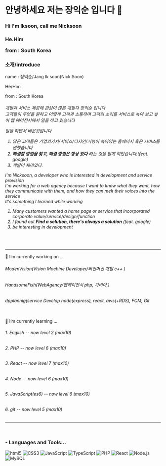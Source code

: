 <h1>안녕하세요 저는 장익순 입니다 👋</h1> 
<h3>Hi I'm Iksoon, call me Nicksoon <h3>
<p>He.Him</p>
 <p>from :  South Korea </p>
 
 <h3>소개/introduce</h3>
 <p>name : 장익순/Jang Ik soon(Nick Soon) </p>
 <p>He/Him</p>
 <p>from :  South Korea </p>
<h6>
  개발과 서비스 제공에 관심이 많은 개발자 장익순 입니다 <br/>
  고객들이 무엇을 원하고 어떻게 고객과 소통하며 고객의 소리를 서비스로 녹여 보고 싶어 웹 에이전시에서 일을 하고 있습니다 <br/>
  
  일을 하면서 배운것입니다 <br/>
   1. 많은 고객들은 기업의가치/서비스/디자인/기능이 녹아있는 홈페이지 혹은 서비스를 원했습니다. <br/>
   2. <b>해결할 방법을 찾고, 해결 방법은 항상 있다</b> 라는 것을 알게 되었습니다.(feat. google) <br>
   3. 개발이 재미있다.

  I'm Nicksoon, a developer who is interested in development and service provision <br>
  I'm working for a web agency because I want to know what they want, how they communicate with them, and how they can melt their voices into the service <br>
  It's something I learned while working <br/>
  1. Many customers wanted a home page or service that incorporated corporate value/service/design/function <br/>
  2. I found out <b> Find a solution, there's always a solution</b> (feat. google)<br/>
  3. be interesting in development <br/>
  
 </h6>
<br>
    <hr/>
  🔭 I’m currently working on ... 
 <h6>ModenVision(Vision Machine Developer/비전머신 개발 c++ )</h6> 
 <h6>HandsomeFish(WebAgency/웹에이전시 php, 가비아,)</h6> 
 <h6>dpplannig(service Develop node(express), react, aws(+RDS), FCM, Git </h6>
 
  <br>
  🌱 I’m currently learning ...
  <h6>1. English -- now level 2 (max10)</h6>
  <h6>2. PHP -- now level 6 (max10) </h6>
  <h6>3. React -- now level 7 (max10) </h6>
  <h6>4. Node -- now level 6 (max10) </h6>
  <h6>5. JavaScript(es6) -- now level 6 (max10) </h6>
  <h6>6. git -- now level 5 (max10) </h6>
 
  
<!--
**jjsk109/jjsk109** is a ✨ _special_ ✨ repository because its `README.md` (this file) appears on your GitHub profile.

Here are some ideas to get you started:


- 👯 I’m looking to collaborate on ...
- 🤔 I’m looking for help with ...
- 💬 Ask me about ...
- 📫 How to reach me: ...
- 😄 Pronouns: ...
- ⚡ Fun fact: ...
-->
  <hr/>
<br>
 
 ### - Languages and Tools...
![html5](https://img.shields.io/badge/HTML5-red)
![CSS3](https://img.shields.io/badge/CSS3-blue)
![JavaScript](https://img.shields.io/badge/JavaScript-yellow)
![TypeScript](https://img.shields.io/badge/CSS3-blue)
![PHP](https://img.shields.io/badge/PHP-purple)
![React](https://img.shields.io/badge/React-black)
![Node.js](https://img.shields.io/badge/Node-green)
![MySQL](https://img.shields.io/badge/MySQL-orange)
  
  

